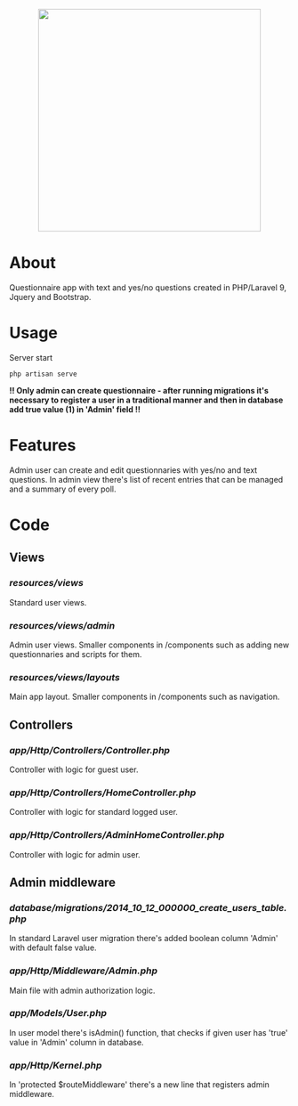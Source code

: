 <p align="center"><a href="https://laravel.com" target="_blank"><img src="https://raw.githubusercontent.com/laravel/art/master/logo-lockup/5%20SVG/2%20CMYK/1%20Full%20Color/laravel-logolockup-cmyk-red.svg" width="400"></a></p>

# About
Questionnaire app with text and yes/no questions created in PHP/Laravel 9, Jquery and Bootstrap.

# Usage
Server start
```
php artisan serve
```

**!! Only admin can create questionnaire - after running migrations it's necessary to register a user in a traditional manner and then in database add true value (1) in 'Admin' field !!**

# Features
Admin user can create and edit questionnaries with yes/no and text questions. In admin view there's list of recent entries that can be managed and a summary of every poll.

# Code

## **Views**

### *resources/views*
Standard user views.

### *resources/views/admin*
Admin user views. Smaller components in /components such as adding new questionnaries and scripts for them.

### *resources/views/layouts*
Main app layout. Smaller components in /components such as navigation.

## **Controllers**

### *app/Http/Controllers/Controller.php*
Controller with logic for guest user.

### *app/Http/Controllers/HomeController.php*
Controller with logic for standard logged user.

### *app/Http/Controllers/AdminHomeController.php*
Controller with logic for admin user.

## **Admin middleware**

### *database/migrations/2014_10_12_000000_create_users_table.php*
In standard Laravel user migration there's added boolean column 'Admin' with default false value. 

### *app/Http/Middleware/Admin.php*
Main file with admin authorization logic.

### *app/Models/User.php*
In user model there's isAdmin() function, that checks if given user has 'true' value in 'Admin' column in database.

### *app/Http/Kernel.php*
In 'protected $routeMiddleware' there's a new line that registers admin middleware.